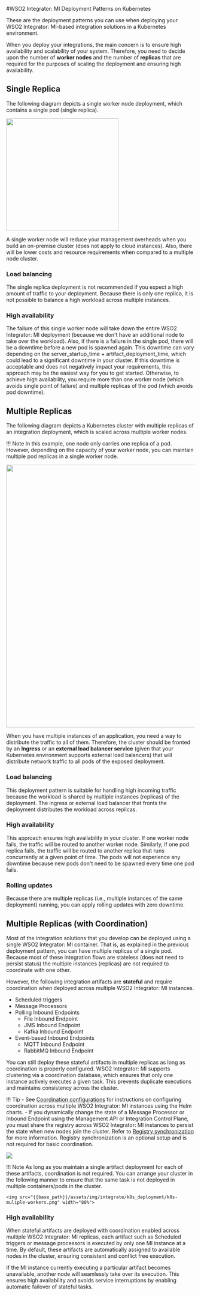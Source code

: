 #WSO2 Integrator: MI Deployment Patterns on Kubernetes

These are the deployment patterns you can use when deploying your WSO2 Integrator: MI-based integration solutions in a Kubernetes environment.

When you deploy your integrations, the main concern is to ensure high availability and scalability of your system. Therefore, you need to decide upon the number of **worker nodes** and the number of **replicas** that are required for the purposes of scaling the deployment and ensuring high availability.

## Single Replica

The following diagram depicts a single worker node deployment, which contains a single pod (single replica).

<img src="{{base_path}}/assets/img/integrate/k8s_deployment/k8s-single-pod.png" width="300">

A single worker node will reduce your management overheads when you build an on-premise cluster (does not apply to cloud instances). Also, there will be lower costs and resource requirements when compared to a multiple node cluster.

### Load balancing

The single replica deployment is not recommended if you expect a high amount of traffic to your deployment. Because there is only one replica, it is not possible to balance a high workload across multiple instances.

### High availability

The failure of this single worker node will take down the entire WSO2 Integrator: MI deployment (because we don't have an additional node to take over the workload). Also, if there is a failure in the single pod, there will be a downtime before a new pod is spawned again. This downtime can vary depending on the server_startup_time + artifact_deployment_time, which could lead to a significant downtime in your cluster. If this downtime is acceptable and does not negatively impact your requirements, this approach may be the easiest way for you to get started. Otherwise, to achieve high availability, you require more than one worker node (which avoids single point of failure) and multiple replicas of the pod (which avoids pod downtime).

## Multiple Replicas

The following diagram depicts a Kubernetes cluster with multiple replicas of an integration deployment, which is scaled across multiple worker nodes. 

!!! Note
	In this example, one node only carries one replica of a pod. However, depending on the capacity of your worker node, you can maintain multiple pod replicas in a single worker node.

<img src="{{base_path}}/assets/img/integrate/k8s_deployment/k8s-muliple-workers-single-pod.png" width="700">

When you have multiple instances of an application, you need a way to distribute the traffic to all of them. Therefore, the cluster should be fronted by an <b>Ingress</b> or an <b>external load balancer service</b> (given that your Kubernetes environment supports external load balancers) that will distribute network traffic to all pods of the exposed deployment.

### Load balancing

This deployment pattern is suitable for handling high incoming traffic because the workload is shared by multiple instances (replicas) of the deployment. The ingress or external load balancer that fronts the deployment distributes the workload across replicas.

### High availability

This approach ensures high availability in your cluster. If one worker node fails, the traffic will be routed to another worker node. Similarly, if one pod replica fails, the traffic will be routed to another replica that runs concurrently at a given point of time. The pods will not experience any downtime because new pods don't need to be spawned every time one pod fails.

### Rolling updates

Because there are multiple replicas (i.e., multiple instances of the same deployment) running, you can apply rolling updates with zero downtime.

## Multiple Replicas (with Coordination)

Most of the integration solutions that you develop can be deployed using a single WSO2 Integrator: MI container. That is, as explained in the previous deployment pattern, you can have multiple replicas of a single pod. Because most of these integration flows are stateless (does not need to persist status) the multiple instances (replicas) are not required to coordinate with one other.

However, the following integration artifacts are **stateful** and require coordination when deployed across multiple WSO2 Integrator: MI instances.

-   Scheduled triggers
-   Message Processors
-   Polling Inbound Endpoints
    -   File Inbound Endpoint
    -   JMS Inbound Endpoint
    -   Kafka Inbound Endpoint
-   Event-based Inbound Endpoints
    -   MQTT Inbound Endpoint
    -   RabbitMQ Inbound Endpoint

You can still deploy these stateful artifacts in multiple replicas as long as coordination is properly configured. WSO2 Integrator: MI supports clustering via a coordination database, which ensures that only one instance actively executes a given task. This prevents duplicate executions and maintains consistency across the cluster.

!!! Tip
    - See [Coordination configurations]({{base_path}}/install-and-setup/setup/deployment/configuring-helm-charts/#coordination-configurations) for instructions on configuring coordination across multiple WSO2 Integrator: MI instances using the Helm charts.
    - If you dynamically change the state of a Message Processor or Inbound Endpoint using the Management API or Integration Control Plane, you must share the registry across WSO2 Integrator: MI instances to persist the state when new nodes join the cluster. Refer to [Registry synchronization]({{base_path}}/install-and-setup/setup/deployment/deploying-wso2-mi/#registry-synchronization-sharing) for more information. Registry synchronization is an optional setup and is not required for basic coordination.

<img src="{{base_path}}/assets/img/integrate/k8s_deployment/k8s_coordination.png">

!!! Note
    As long as you maintain a single artifact deployment for each of these artifacts, coordination is not required. You can arrange your cluster in the following manner to ensure that the same task is not deployed in multiple containers/pods in the cluster.

    <img src="{{base_path}}/assets/img/integrate/k8s_deployment/k8s-muliple-workers.png" width="80%">

### High availability

When stateful artifacts are deployed with coordination enabled across multiple WSO2 Integrator: MI replicas, each artifact such as Scheduled triggers or message processors is executed by only one MI instance at a time. By default, these artifacts are automatically assigned to available nodes in the cluster, ensuring consistent and conflict free execution.

If the MI instance currently executing a particular artifact becomes unavailable, another node will seamlessly take over its execution. This ensures high availability and avoids service interruptions by enabling automatic failover of stateful tasks.
